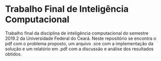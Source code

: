 # Trabalho Final de Inteligência Computacional

Trabalho final da disciplina de inteligência computacional do semestre 2019.2 da Universidade Federal do Ceará.
Neste repositório se encontra o pdf com o problema proposto, um arquivo .sce com a implementação da solução e um relatório em .pdf com a discussão e análise dos resultados obtidos.
